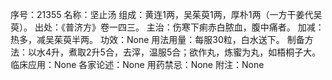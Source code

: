 序号：21355
名称：坚止汤
组成：黄连1两，吴茱萸1两，厚朴1两（一方干姜代吴萸）。
出处：《普济方》卷一四三。
主治：伤寒下痢赤白脓血，腹中痛者。
加减：热多，减吴茱萸半两。
功效：None
用法用量：每服30粒，白水送下。
制备方法：以水4升，煮取2升5合，去滓，温服5合；欲作丸，炼蜜为丸，如梧桐子大。
临床应用：None
各家论述：None
用药禁忌：None
附注：None
